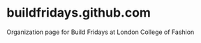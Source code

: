 buildfridays.github.com
=======================

Organization page for Build Fridays at London College of Fashion 
